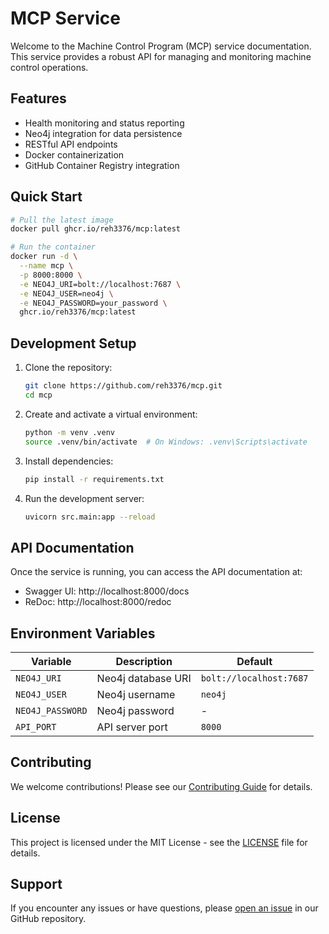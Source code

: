 # MCP Service

Welcome to the Machine Control Program (MCP) service documentation. This service provides a robust API for managing and monitoring machine control operations.

## Features

- Health monitoring and status reporting
- Neo4j integration for data persistence
- RESTful API endpoints
- Docker containerization
- GitHub Container Registry integration

## Quick Start

```bash
# Pull the latest image
docker pull ghcr.io/reh3376/mcp:latest

# Run the container
docker run -d \
  --name mcp \
  -p 8000:8000 \
  -e NEO4J_URI=bolt://localhost:7687 \
  -e NEO4J_USER=neo4j \
  -e NEO4J_PASSWORD=your_password \
  ghcr.io/reh3376/mcp:latest
```

## Development Setup

1. Clone the repository:
   ```bash
   git clone https://github.com/reh3376/mcp.git
   cd mcp
   ```

2. Create and activate a virtual environment:
   ```bash
   python -m venv .venv
   source .venv/bin/activate  # On Windows: .venv\Scripts\activate
   ```

3. Install dependencies:
   ```bash
   pip install -r requirements.txt
   ```

4. Run the development server:
   ```bash
   uvicorn src.main:app --reload
   ```

## API Documentation

Once the service is running, you can access the API documentation at:
- Swagger UI: http://localhost:8000/docs
- ReDoc: http://localhost:8000/redoc

## Environment Variables

| Variable | Description | Default |
|----------|-------------|---------|
| `NEO4J_URI` | Neo4j database URI | `bolt://localhost:7687` |
| `NEO4J_USER` | Neo4j username | `neo4j` |
| `NEO4J_PASSWORD` | Neo4j password | - |
| `API_PORT` | API server port | `8000` |

## Contributing

We welcome contributions! Please see our [Contributing Guide](development/contributing.md) for details.

## License

This project is licensed under the MIT License - see the [LICENSE](LICENSE) file for details.

## Support

If you encounter any issues or have questions, please [open an issue](https://github.com/reh3376/mcp/issues) in our GitHub repository. 